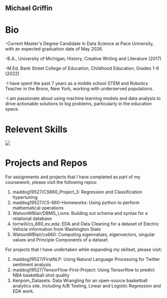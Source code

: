 ## Michael Griffin

# Bio
-Current Master's Degree Candidate in Data Science at Pace University, with an expected graduation date of May 2026. 

-B.A., University of Michigan; History, Creative Writing and Literature (2017)

-M.Ed, Bank Street College of Education, Childhood Education, Grades 1-6 (2022)

-I have spent the past 7 years as a middle school STEM and Robotics Teacher in the Bronx, New York, working with underserved populations. 

-I am passionate about using machine learning models and data analysis to drive actionable solutions to big problems, particularly in the education space.

# Relevent Skills
![](https://img.shields.io/badge/Python-blue) 

# Projects and Repos

For assignments and projects that I have completed as part of my coursework, please visit the following repos:
1. maddog19527/CS660_Project_3: Regression and Classification hypertuning
2. maddog19527/CS-660-Homeworks: Using python to perform mathematical operations
3. WatsonWBlair/DBMS_Lions: Building out schema and syntax for a relational database
4. torrwill/cs_660_ev_eda: EDA and Data Cleaning for a dataset of Electric Vehicle information from Washington State
5. WatsonWBlair/cs660: Computing eigenvalues, eigenvectors, singular values and Principle Components of a dataset.

For projects that I have undertaken while expanding my skillset, please visit:
1. maddog19527/FirstNLP: Using Natural Language Processing for Twitter sentiment analysis
2. maddog19527/TensorFlow-First-Project: Using Tensorflow to predict NBA basketball shot quality
3. Kenpom_Datasets: Data Wrangling for an open-source basketball analytics site, including A/B Testing, Linear and Logistic Regression and EDA work.

<!---
maddog19527/maddog19527 is a ✨ special ✨ repository because its `README.md` (this file) appears on your GitHub profile.
You can click the Preview link to take a look at your changes.
--->

